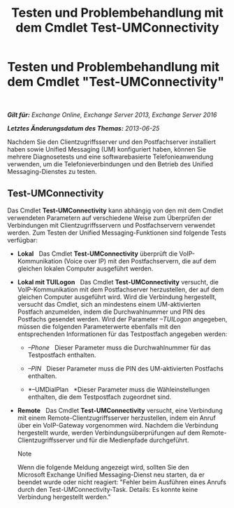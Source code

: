 ﻿---
title: 'Testen und Problembehandlung mit dem Cmdlet Test-UMConnectivity'
TOCTitle: Testen und Problembehandlung mit dem Cmdlet "Test-UMConnectivity"
ms:assetid: 08e67a99-e37f-4afd-bd58-455b62580af7
ms:mtpsurl: https://technet.microsoft.com/de-de/library/Aa995978(v=EXCHG.150)
ms:contentKeyID: 56271559
ms.date: 05/22/2018
mtps_version: v=EXCHG.150
ms.translationtype: MT
---

# Testen und Problembehandlung mit dem Cmdlet \"Test-UMConnectivity\"

 

_**Gilt für:** Exchange Online, Exchange Server 2013, Exchange Server 2016_

_**Letztes Änderungsdatum des Themas:** 2013-06-25_

Nachdem Sie den Clientzugriffsserver und den Postfachserver installiert haben sowie Unified Messaging (UM) konfiguriert haben, können Sie mehrere Diagnosetests und eine softwarebasierte Telefonieanwendung verwenden, um die Telefonieverbindungen und den Betrieb des Unified Messaging-Dienstes zu testen.

## Test-UMConnectivity

Das Cmdlet **Test-UMConnectivity** kann abhängig von den mit dem Cmdlet verwendeten Parametern auf verschiedene Weise zum Überprüfen der Verbindungen mit Clientzugriffsservern und Postfachservern verwendet werden. Zum Testen der Unified Messaging-Funktionen sind folgende Tests verfügbar:

  - **Lokal**   Das Cmdlet **Test-UMConnectivity** überprüft die VoIP-Kommunikation (Voice over IP) mit den Postfachservern, die auf dem gleichen lokalen Computer ausgeführt werden.

  - **Lokal mit TUILogon**   Das Cmdlet **Test-UMConnectivity** versucht, die VoIP-Kommunikation mit dem Postfachserver herzustellen, der auf dem gleichen Computer ausgeführt wird. Wird die Verbindung hergestellt, versucht das Cmdlet, sich an mindestens einem UM-aktivierten Postfach anzumelden, indem die Durchwahlnummer und PIN des Postfachs gesendet werden. Wird der Parameter *–TUILogon* angegeben, müssen die folgenden Parameterwerte ebenfalls mit den entsprechenden Informationen für das Testpostfach angegeben werden:
    
      - *–Phone*   Dieser Parameter muss die Durchwahlnummer für das Testpostfach enthalten.
    
      - *–PIN*   Dieser Parameter muss die PIN des UM-aktivierten Postfachs enthalten.
    
      - *–UMDialPlan   *Dieser Parameter muss die Wähleinstellungen enthalten, die dem Testpostfach zugeordnet sind.

  - **Remote**   Das Cmdlet **Test-UMConnectivity** versucht, eine Verbindung mit einem Remote-Clientzugriffsserver herzustellen, indem ein Anruf über ein VoIP-Gateway vorgenommen wird. Nachdem die Verbindung hergestellt wurde, werden Verbindungsüberprüfungen auf dem Remote-Clientzugriffsserver und für die Medienpfade durchgeführt.
    

    > [!NOTE]
    > Wenn die folgende Meldung angezeigt wird, sollten Sie den Microsoft&nbsp;Exchange Unified Messaging-Dienst neu starten, da er beendet wurde oder nicht reagiert: "Fehler beim Ausführen eines Anrufs durch den Test-UMConnectivity-Task. Details: Es konnte keine Verbindung hergestellt werden."


